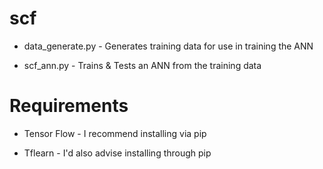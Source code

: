 # scf

* data_generate.py - Generates training data for use in training the ANN

* scf_ann.py       - Trains & Tests an ANN from the training data

# Requirements

* Tensor Flow - I recommend installing via pip

* Tflearn - I'd also advise installing through pip
